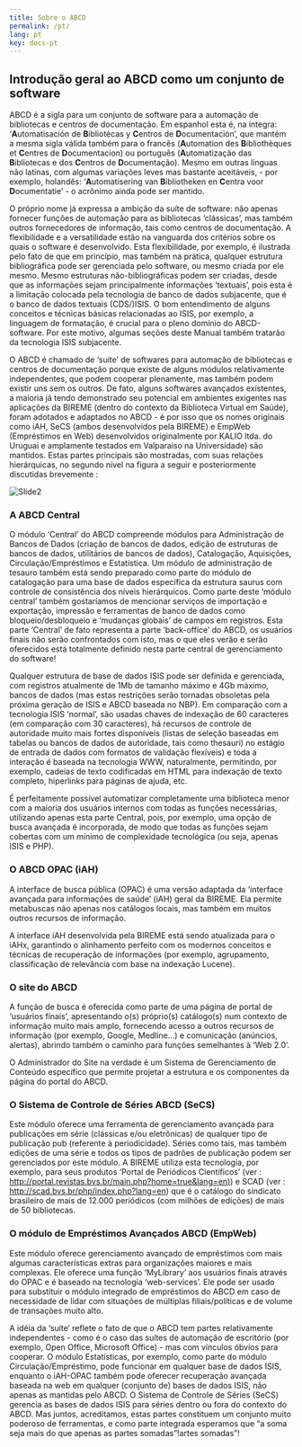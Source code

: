 ```yaml
---
title: Sobre o ABCD
permalink: /pt/
lang: pt
key: docs-pt
---
```


## Introdução geral ao ABCD como um conjunto de software

ABCD é a sigla para um conjunto de software para a automação de bibliotecas e centros de documentação. Em espanhol esta é, na íntegra: ‘**A**utomatisación de **B**ibliotécas y **C**entros de **D**ocumentación’, que mantém a mesma sigla válida também para o francês (**A**utomation des **B**ibliothèques et **C**entres de **D**ocumentacion) ou português (**A**utomatização das **B**ibliotecas e dos **C**entros de **D**ocumentação). Mesmo em outras línguas não latinas, com algumas variações leves mas bastante aceitáveis, - por exemplo, holandês: ‘**A**utomatisering van **B**ibliotheken en **C**entra voor **D**ocumentatie’ - o acrônimo ainda pode ser mantido.

O próprio nome já expressa a ambição da suíte de software: não apenas fornecer funções de automação para as bibliotecas ‘clássicas’, mas também outros fornecedores de informação, tais como centros de documentação. A flexibilidade e a versatilidade estão na vanguarda dos critérios sobre os quais o software é desenvolvido. Esta flexibilidade, por exemplo, é ilustrada pelo fato de que em princípio, mas também na prática, qualquer estrutura bibliográfica pode ser gerenciada pelo software, ou mesmo criada por ele mesmo. Mesmo estruturas não-bibliográficas podem ser criadas, desde que as informações sejam principalmente informações ‘textuais’, pois esta é a limitação colocada pela tecnologia de banco de dados subjacente, que é o banco de dados textuais (CDS/)ISIS. O bom entendimento de alguns conceitos e técnicas básicas relacionadas ao ISIS, por exemplo, a linguagem de formatação, é crucial para o pleno domínio do ABCD-software. Por este motivo, algumas seções deste Manual também tratarão da tecnologia ISIS subjacente.

O ABCD é chamado de ‘suite’ de softwares para automação de bibliotecas e centros de documentação porque existe de alguns módulos relativamente independentes, que podem cooperar plenamente, mas também podem existir uns sem os outros. De fato, alguns softwares avançados existentes, a maioria já tendo demonstrado seu potencial em ambientes exigentes nas aplicações da BIREME (dentro do contexto da Biblioteca Virtual em Saúde), foram adotados e adaptados no ABCD - é por isso que os nomes originais como iAH, SeCS (ambos desenvolvidos pela BIREME) e EmpWeb (Empréstimos en Web) desenvolvidos originalmente por KALIO ltda. do Uruguai e amplamente testados em Valparaiso na Universidade) são mantidos. Estas partes principais são mostradas, com suas relações hierárquicas, no segundo nível na figura a seguir e posteriormente discutidas brevemente :

![Slide2](https://user-images.githubusercontent.com/20482054/137317710-09934ef8-971e-499b-ac63-0cb54f7677c2.JPG)

### A ABCD Central

O módulo ‘Central’ do ABCD compreende módulos para Administração de Bancos de Dados (criação de bancos de dados, edição de estruturas de bancos de dados, utilitários de bancos de dados), Catalogação, Aquisições, Circulação/Empréstimos e Estatística. Um módulo de administração de tesauro também está sendo preparado como parte do módulo de catalogação para uma base de dados específica da estrutura saurus com controle de consistência dos níveis hierárquicos. Como parte deste ‘módulo central’ também gostaríamos de mencionar serviços de importação e exportação, impressão e ferramentas de banco de dados como bloqueio/desbloqueio e ‘mudanças globais’ de campos em registros. Esta parte ‘Central’ de fato representa a parte ‘back-office’ do ABCD, os usuários finais não serão confrontados com isto, mas o que eles verão e serão oferecidos está totalmente definido nesta parte central de gerenciamento do software!

Qualquer estrutura de base de dados ISIS pode ser definida e gerenciada, com registros atualmente de 1Mb de tamanho máximo e 4Gb máximo, bancos de dados (mas estas restrições serão tornadas obsoletas pela próxima geração de ISIS e ABCD baseada no NBP). Em comparação com a tecnologia ISIS ‘normal’, são usadas chaves de indexação de 60 caracteres (em comparação com 30 caracteres), há recursos de controle de autoridade muito mais fortes disponíveis (listas de seleção baseadas em tabelas ou bancos de dados de autoridade, tais como thesauri) no estágio de entrada de dados com formatos de validação flexíveis) e toda a interação é baseada na tecnologia WWW, naturalmente, permitindo, por exemplo, cadeias de texto codificadas em HTML para indexação de texto completo, hiperlinks para páginas de ajuda, etc.

É perfeitamente possível automatizar completamente uma biblioteca menor com a maioria dos usuários internos com todas as funções necessárias, utilizando apenas esta parte Central, pois, por exemplo, uma opção de busca avançada é incorporada, de modo que todas as funções sejam cobertas com um mínimo de complexidade tecnológica (ou seja, apenas ISIS e PHP).

### O ABCD OPAC (iAH)

A interface de busca pública (OPAC) é uma versão adaptada da ‘interface avançada para informações de saúde’ (iAH) geral da BIREME. Ela permite metabuscas não apenas nos catálogos locais, mas também em muitos outros recursos de informação.

A interface iAH desenvolvida pela BIREME está sendo atualizada para o iAHx, garantindo o alinhamento perfeito com os modernos conceitos e técnicas de recuperação de informações (por exemplo, agrupamento, classificação de relevância com base na indexação Lucene).

### O site do ABCD

A função de busca é oferecida como parte de uma página de portal de ‘usuários finais’, apresentando o(s) próprio(s) catálogo(s) num contexto de informação muito mais amplo, fornecendo acesso a outros recursos de informação (por exemplo, Google, Medline…) e comunicação (anúncios, alertas), abrindo também o caminho para funções semelhantes à ‘Web 2.0’.

O Administrador do Site na verdade é um Sistema de Gerenciamento de Conteúdo específico que permite projetar a estrutura e os componentes da página do portal do ABCD.

### O Sistema de Controle de Séries ABCD (SeCS)

Este módulo oferece uma ferramenta de gerenciamento avançada para publicações em série (clássicas e/ou eletrônicas) de qualquer tipo de publicação pub (referente à periodicidade). Séries como tais, mas também edições de uma série e todos os tipos de padrões de publicação podem ser gerenciados por este módulo. A BIREME utiliza esta tecnologia, por exemplo, para seus produtos ‘Portal de Periódicos Científicos’ (ver :  [http://portal.revistas.bvs.br/main.php?home=true&lang=en)](http://portal.revistas.bvs.br/main.php?home=true&lang=en)) e SCAD (ver : http://scad.bvs.br/php/index.php?lang=en) que é o catálogo do sindicato brasileiro de mais de 12.000 periódicos (com milhões de edições) de mais de 50 bibliotecas.

### O módulo de Empréstimos Avançados ABCD (EmpWeb)

Este módulo oferece gerenciamento avançado de empréstimos com mais algumas características extras para organizações maiores e mais complexas. Ele oferece uma função ‘MyLibrary’ aos usuários finais através do OPAC e é baseado na tecnologia ‘web-services’. Ele pode ser usado para substituir o módulo integrado de empréstimos do ABCD em caso de necessidade de lidar com situações de múltiplas filiais/políticas e de volume de transações muito alto.

A idéia da ‘suíte’ reflete o fato de que o ABCD tem partes relativamente independentes - como é o caso das suítes de automação de escritório (por exemplo, Open Office, Microsoft Office) - mas com vínculos óbvios para cooperar. O módulo Estatísticas, por exemplo, como parte do módulo Circulação/Empréstimo, pode funcionar em qualquer base de dados ISIS, enquanto o iAH-OPAC também pode oferecer recuperação avançada baseada na web em qualquer (conjunto de) bases de dados ISIS, não apenas as mantidas pelo ABCD. O Sistema de Controle de Séries (SeCS) gerencia as bases de dados ISIS para séries dentro ou fora do contexto do ABCD. Mas juntos, acreditamos, estas partes constituem um conjunto muito poderoso de ferramentas, e como parte integrada esperamos que “a soma seja mais do que apenas as partes somadas”!artes somadas”!  